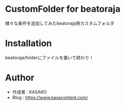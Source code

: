 # CustomFolder for beatoraja

様々な条件を追加してみたbeatoraja用カスタムフォルダ

# Installation

beatoraja/folderにファイルを置いて終わり！

# Author

* 作成者 : KASAKO
* Blog : https://www.kasacontent.com/

